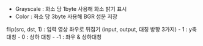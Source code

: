 * Grayscale : 화소 당 1byte 사용해 화소 밝기 표시
* Color : 화소 당 3byte 사용해 BGR 성분 저장

flip(src, dst, 1) : 입력 영상 좌우로 뒤집기
     (input, output, 대칭 방향 3가지) - 1 : y축 대칭
                                     - 0 : 상하 대칭
                                     - -1 : 좌우 & 상하대칭
